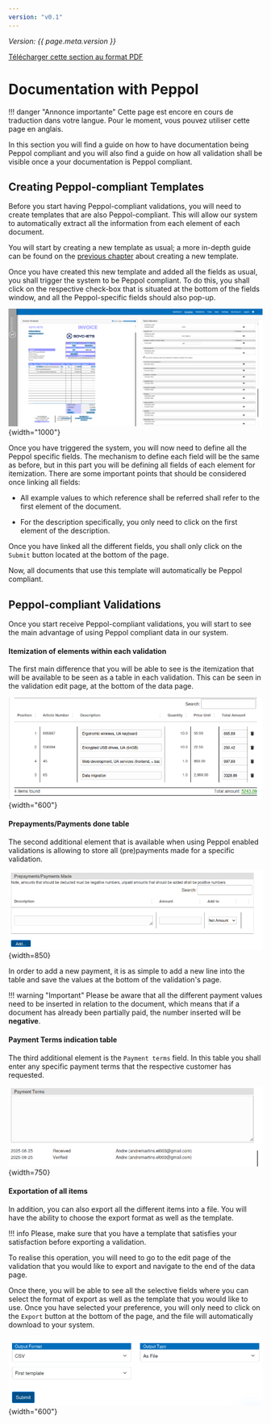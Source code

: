 ```yaml
---
version: "v0.1"
---
```


<span class="version-label">*Version: {{ page.meta.version }}*</span>

<div class="no-pdf">
  <a class="md-button print-button" href="../pdfs/fr/Peppol-Documentation_with_Peppol.pdf" target="_blank">
    Télécharger cette section au format PDF
  </a>
</div>

# Documentation with Peppol

!!! danger "Annonce importante"
    Cette page est encore en cours de traduction dans votre langue. Pour le moment, vous pouvez utiliser cette page en anglais.

In this section you will find a guide on how to have documentation being
Peppol compliant and you will also find a guide on how all validation
shall be visible once a your documentation is Peppol compliant.

## Creating Peppol-compliant Templates

Before you start having Peppol-compliant validations, you will need to
create templates that are also Peppol-compliant. This will allow our
system to automatically extract all the information from each element of
each document.

You will start by creating a new template as usual; a more in-depth
guide can be found on the [previous chapter](../System%20Overview/Template.md#adding-a-new-template)
about creating a new template.

Once you have created this new template and added all the fields as
usual, you shall trigger the system to be Peppol compliant. To do this,
you shall click on the respective check-box that is situated at the
bottom of the fields window, and all the Peppol-specific fields should
also pop-up.

![image](../img/Peppol/NEW_template_Peppol.png){width="1000"}

Once you have triggered the system, you will now need to define all the
Peppol specific fields. The mechanism to define each field will be the
same as before, but in this part you will be defining all fields of each
element for itemization.
There are some important points that should be considered once linking
all fields:

-   All example values to which reference shall be referred shall refer
    to the first element of the document.

-   For the description specifically, you only need to click on the
    first element of the description.

Once you have linked all the different fields, you shall only click on
the `Submit` button located at the bottom of the page.

Now, all documents that use this template will automatically be Peppol
compliant.

## Peppol-compliant Validations

Once you start receive Peppol-compliant validations, you will start to
see the main advantage of using Peppol compliant data in our system.

#### Itemization of elements within each validation 

The first main difference that you will be able to see is the
itemization that will be available to be seen as a table in each
validation. This can be seen in the validation edit page, at the bottom
of the data page.

![image](../img/Peppol/Validation_items.png){width="600"}

#### Prepayments/Payments done table

The second additional element that is available when using Peppol enabled validations is allowing to store all (pre)payments made for a specific validation.

![image](../img/Peppol/Validation_prepayments_table.png){width=850}

In order to add a new payment, it is as simple to add a new line into the table and save the values at the bottom of the validation's page.

!!! warning "Important"
    Please be aware that all the different payment values need to be inserted in relation to the document, which means that if a document has already been partially paid, the number inserted will be **negative**.


#### Payment Terms indication table

The third additional element is the `Payment terms` field. In this table you shall enter any specific payment terms that the respective customer has requested.

![Image](../img/Peppol/Payment_terms_field.png){width=750}


#### Exportation of all items 

In addition, you can also export all the different items into a file.
You will have the ability to choose the export format as well as the
template.

!!! info
    Please, make sure that you have a template that satisfies your
    satisfaction before exporting a validation.

To realise this operation, you will need to go to the edit page of the
validation that you would like to export and navigate to the end of the
data page.

Once there, you will be able to see all the selective fields where you
can select the format of export as well as the template that you would
like to use.
Once you have selected your preference, you will only need to click on
the `Export` button at the bottom of the page, and the file will
automatically download to your system.

![image](../img/Peppol//Validation_export_buttons.png){width="600"}
